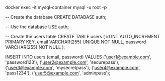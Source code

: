 docker exec -it mysql-container mysql -u root -p

-- Create the database
CREATE DATABASE auth;

-- Use the database
USE auth;

-- Create the users table
CREATE TABLE users (
    id INT AUTO_INCREMENT PRIMARY KEY,
    email VARCHAR(255) UNIQUE NOT NULL,
    password VARCHAR(255) NOT NULL
);


INSERT INTO users (email, password) VALUES
('user1@example.com', 'password123'),
('user2@example.com', 'securepass'),
('user3@example.com', 'mysecretpass'),
('user4@example.com', 'pass1234'),
('user5@example.com', 'adminpass');